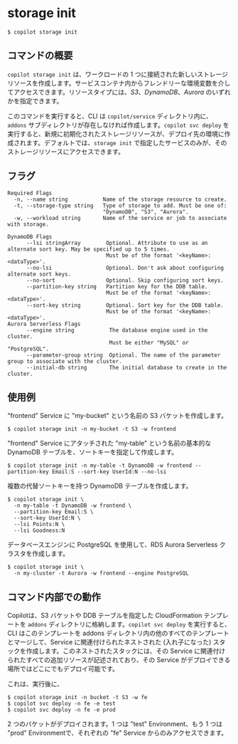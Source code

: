 # storage init
```console
$ copilot storage init
```
## コマンドの概要
`copilot storage init` は、ワークロードの 1 つに接続された新しいストレージリソースを作成します。サービスコンテナ内からフレンドリーな環境変数を介してアクセスできます。リソースタイプには、*S3*、*DynamoDB*、*Aurora* のいずれかを指定できます。

このコマンドを実行すると、CLI は `copilot/service` ディレクトリ内に、`addons` サブディレクトリが存在しなければ作成します。`copilot svc deploy` を実行すると、新規に初期化されたストレージリソースが、デプロイ先の環境に作成されます。デフォルトでは、`storage init` で指定したサービスのみが、そのストレージリソースにアクセスできます。

## フラグ
```
Required Flags
  -n, --name string           Name of the storage resource to create.
  -t, --storage-type string   Type of storage to add. Must be one of:
                              "DynamoDB", "S3", "Aurora".
  -w, --workload string       Name of the service or job to associate with storage.

DynamoDB Flags
      --lsi stringArray        Optional. Attribute to use as an alternate sort key. May be specified up to 5 times.
                               Must be of the format '<keyName>:<dataType>'.
      --no-lsi                 Optional. Don't ask about configuring alternate sort keys.
      --no-sort                Optional. Skip configuring sort keys.
      --partition-key string   Partition key for the DDB table.
                               Must be of the format '<keyName>:<dataType>'.
      --sort-key string        Optional. Sort key for the DDB table.
                               Must be of the format '<keyName>:<dataType>'.
Aurora Serverless Flags
      --engine string           The database engine used in the cluster.
                                Must be either "MySQL" or "PostgreSQL".
      --parameter-group string  Optional. The name of the parameter group to associate with the cluster.
      --initial-db string       The initial database to create in the cluster.
```

## 使用例
"frontend" Service に "my-bucket" という名前の S3 バケットを作成します。
```console
$ copilot storage init -n my-bucket -t S3 -w frontend
```

"frontend" Service にアタッチされた "my-table" という名前の基本的な DynamoDB テーブルを、ソートキーを指定して作成します。
```console
$ copilot storage init -n my-table -t DynamoDB -w frontend --partition-key Email:S --sort-key UserId:N --no-lsi
```

複数の代替ソートキーを持つ DynamoDB テーブルを作成します。
```console
$ copilot storage init \
  -n my-table -t DynamoDB -w frontend \
  --partition-key Email:S \
  --sort-key UserId:N \
  --lsi Points:N \
  --lsi Goodness:N
```

データベースエンジンに PostgreSQL を使用して、RDS Aurora Serverless クラスタを作成します。
```console
$ copilot storage init \
  -n my-cluster -t Aurora -w frontend --engine PostgreSQL
```

## コマンド内部での動作
Copilotは、S3 バケットや DDB テーブルを指定した CloudFormation テンプレートを `addons` ディレクトリに格納します。`copilot svc deploy` を実行すると、CLI はこのテンプレートを addons ディレクトリ内の他のすべてのテンプレートとマージして、Service に関連付けられたネストされた (入れ子になった) スタックを作成します。このネストされたスタックには、その Service に関連付けられたすべての追加リソースが記述されており、その Service がデプロイできる場所ではどこにでもデプロイ可能です。

これは、実行後に、
```console
$ copilot storage init -n bucket -t S3 -w fe
$ copilot svc deploy -n fe -e test
$ copilot svc deploy -n fe -e prod
```
2 つのバケットがデプロイされます。1 つは "test" Environment、もう 1 つは "prod" Environmentで、それぞれの "fe" Service からのみアクセスできます。
